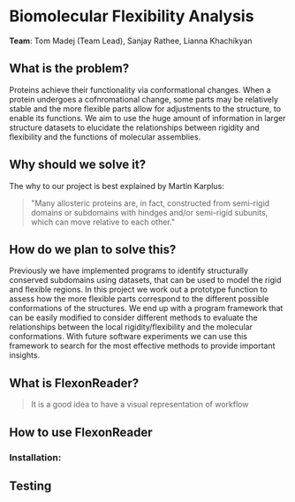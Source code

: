 # Biomolecular Flexibility Analysis
**Team**: Tom Madej (Team Lead), Sanjay Rathee, Lianna Khachikyan 
## What is the problem? 
Proteins achieve their functionality via conformational changes. When a protein undergoes a cofnromational change, some parts may be relatively stable and the more flexible parts allow for adjustments to the structure, to enable its functions. We aim to use the huge amount of information in larger structure datasets to elucidate the relationships between rigidity and flexibility and the functions of molecular assemblies.

## Why should we solve it?  
The why to our project is best explained by Martin Karplus:
  > "Many allosteric proteins are, in fact, constructed from semi-rigid domains or subdomains with hindges and/or semi-rigid subunits, which can move relative to each other."
  
## How do we plan to solve this? 
Previously we have implemented programs to identify structurally conserved subdomains using datasets, that can be used to model the rigid and flexible regions. In this project we work out a prototype function to assess how the more flexible parts correspond to the different possible conformations of the structures.  We end up with a program framework that can be easily modified to consider different methods to evaluate the relationships between the local rigidity/flexibility and the molecular conformations. With future software experiments we can use this framework to search for the most effective methods to provide important insights. 

## What is FlexonReader?
   > It is a good idea to have a visual representation of workflow 
## How to use FlexonReader 
### Installation:

## Testing 

